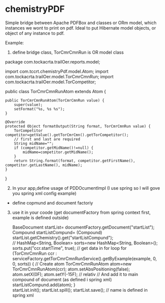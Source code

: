 chemistryPDF
============

Simple bridge between Apache PDFBox and classes or ORm model, which instances we wont to print on pdf. Ideal to put Hibernate model objects, or object of any instance to pdf. 

Example:
1. define bridge class, TorCmrCmnRun is OR model class

package com.tockacrta.trailOer.reports.model;

import com.tccrt.chemistryPdf.model.Atom;
import com.tockacrta.trailOer.model.TorCmrCmnRun;
import com.tockacrta.trailOer.model.TorCompetitor;

public class TorCmrCmnRunAtom extends Atom<TorCmrCmnRun> {

	public TorCmrCmnRunAtom(TorCmrCmnRun value) {
		super(value);
		setFormat("%s, %s %s");
	}

	@Override
	protected Object formatOutput(String format, TorCmrCmnRun value) {
		TorCompetitor competitor=getValue().getTorCmrCmn().getTorCompetitor();
		// first and last are required
		String midName="";
		if (competitor.getMidName()!=null) {
			midName=competitor.getMidName();
		}
		return String.format(format, competitor.getFirstName(), competitor.getLastName(), midName);
	}
	
	
}

2. In your app,define usage of PDDOcumentImpl (I use spring so I will gove you spring xml config example)
- define copmund and document factoriy

    <bean id="startListCompund" class="com.tccrt.chemistryPdf.model.Compound" lazy-init="true">
    	<constructor-arg index="0" value="Start list"></constructor-arg>
		<property name="absPositioning" value="true"></property>
		<property name="x" value="100F"></property>
		<property name="y" value="700F"></property>
	</bean>    
    
    <bean id="startList" class="com.tccrt.chemistryPdf.document.impl.PDDocumentImpl" lazy-init="true">
    	<property name="fileName" value="startList.pdf"></property>
    	<property name="fileLocation" value="/home/boris/temp/"></property>
    	<property name="chemistry">
    		<map>
    			<entry key="startListCompund" value-ref="startListCompund"></entry>
    		</map>
    	</property>
    </bean>

    <bean id="documentFactory" class="com.tccrt.chemistryPdf.document.impl.DocumentFactoryImpl" lazy-init="true">
    	<property name="documentMapCache">
    		<map>
    			<entry key="startList" value-ref="startList"></entry>
    		</map>
    	</property>
    </bean>
    
3. use it in your coode (get documentFactory from spring context first, example is defined outside)

    BaseDocument startList= documentFactory.getDocument("startList");
		Compound startListCompund= (Compound) startList.getChemistry().get("startListCompund");  	
		//
    	HashMap<String, Boolean> sorts=new HashMap<String, Boolean>();
    	sorts.put("ccr.startTime", true);
    	// get data in for loop
    	for (TorCmrCmnRun ccr : serviceFactory.getTorCmrCmnRunService().getByExample(example, 0, 0, sorts)) {
    	  // Create atom
    		TorCmrCmnRunAtom atom=new TorCmrCmnRunAtom(ccr);
    		atom.setAbsPositioning(false);
    		atom.setX(0F);
    		atom.setY(-15F);  // relativ
    		// And add it to main compound of document (as defined i spring xml)
    		startListCompund.add(atom);
		}    	
    	startList.init();
    	startList.spill();
    	startList.save();  // name is defined in spring xml
